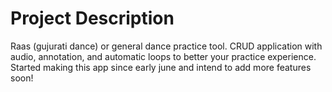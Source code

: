 # Project Description

Raas (gujurati dance) or general dance practice tool. CRUD application with audio, annotation, and automatic loops to better your practice experience. Started making this app since early june and intend to add more features soon! 
